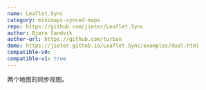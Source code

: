 ```yaml
---
name: Leaflet.Sync
category: minimaps-synced-maps
repo: https://github.com/jieter/Leaflet.Sync
author: Bjørn Sandvik
author-url: https://github.com/turban
demo: https://jieter.github.io/Leaflet.Sync/examples/dual.html
compatible-v0:
compatible-v1: true
---
```


两个地图的同步视图。
